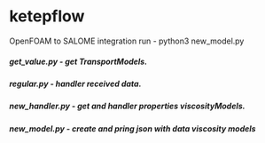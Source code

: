 # ketepflow
OpenFOAM to SALOME integration
 run - python3 new_model.py
 
##### get_value.py - get TransportModels.
##### regular.py - handler received data.
##### new_handler.py - get and handler properties viscosityModels.
##### new_model.py - create and pring json with data viscosity models
